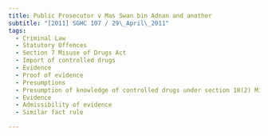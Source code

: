```yaml
---
title: Public Prosecutor v Mas Swan bin Adnan and another 
subtitle: "[2011] SGHC 107 / 29\_April\_2011"
tags:
  - Criminal Law
  - Statutory Offences
  - Section 7 Misuse of Drugs Act
  - Import of controlled drugs
  - Evidence
  - Proof of evidence
  - Presumptions
  - Presumption of knowledge of controlled drugs under section 18(2) Misuse of Drugs Act
  - Evidence
  - Admissibility of evidence
  - Similar fact rule

---
```


